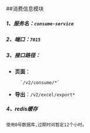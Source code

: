 ##消费信息模块

##### 1、服务名：`consume-service`

##### 2、端口：`7015`

##### 3、接口路径：
-    **页面**：

           `/v2/consume/*`
           
           
-    **导出**：`/v2/excel/export*`

##### 4、redis缓存
    使用0号数据库,过期时间暂定12个小时。